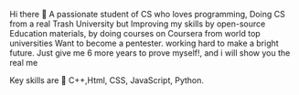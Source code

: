 Hi there 👋 A passionate student of CS who loves programming, Doing CS from a real Trash University but Improving my skills by open-source Education materials, by doing courses on Coursera from world top universities Want to become a pentester. working hard to make a bright future. Just give me 6 more years to prove myself!, and i will show you the real me

Key skills are 💬 C++,Html, CSS, JavaScript, Python.
